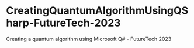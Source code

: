 # CreatingQuantumAlgorithmUsingQSharp-FutureTech-2023
Creating a quantum algorithm using Microsoft Q# - FutureTech 2023
